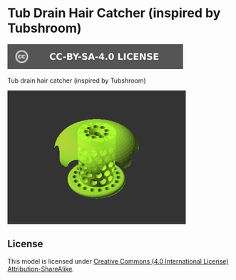 # Tub Drain Hair Catcher (inspired by Tubshroom)

[![CC-BY-SA-4.0 license][license-badge]][license]

Tub drain hair catcher (inspired by Tubshroom)

![Model render](images/readme/demo.png)

## License

This model is licensed under [Creative Commons (4.0 International License) Attribution-ShareAlike][license].


[license]: http://creativecommons.org/licenses/by-sa/4.0/
[license-badge]: /_static/license-badge-cc-by-sa-4.0.svg
